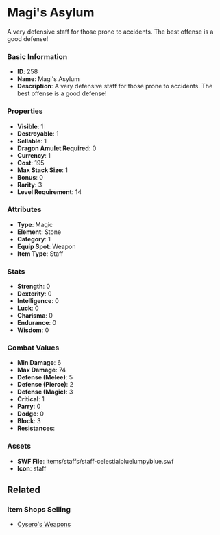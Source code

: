 # Magi's Asylum

A very defensive staff for those prone to accidents. The best offense is a good defense!

### Basic Information

- **ID**: 258
- **Name**: Magi&#039;s Asylum
- **Description**: A very defensive staff for those prone to accidents. The best offense is a good defense!

### Properties

- **Visible**: 1
- **Destroyable**: 1
- **Sellable**: 1
- **Dragon Amulet Required**: 0
- **Currency**: 1
- **Cost**: 195
- **Max Stack Size**: 1
- **Bonus**: 0
- **Rarity**: 3
- **Level Requirement**: 14

### Attributes

- **Type**: Magic
- **Element**: Stone
- **Category**: 1
- **Equip Spot**: Weapon
- **Item Type**: Staff

### Stats

- **Strength**: 0
- **Dexterity**: 0
- **Intelligence**: 0
- **Luck**: 0
- **Charisma**: 0
- **Endurance**: 0
- **Wisdom**: 0

### Combat Values

- **Min Damage**: 6
- **Max Damage**: 74
- **Defense (Melee)**: 5
- **Defense (Pierce)**: 2
- **Defense (Magic)**: 3
- **Critical**: 1
- **Parry**: 0
- **Dodge**: 0
- **Block**: 3
- **Resistances**: 

### Assets

- **SWF File**: items/staffs/staff-celestialbluelumpyblue.swf
- **Icon**: staff

## Related

### Item Shops Selling

- [Cysero's Weapons](../item-shops/44-cysero-s-weapons.md)


